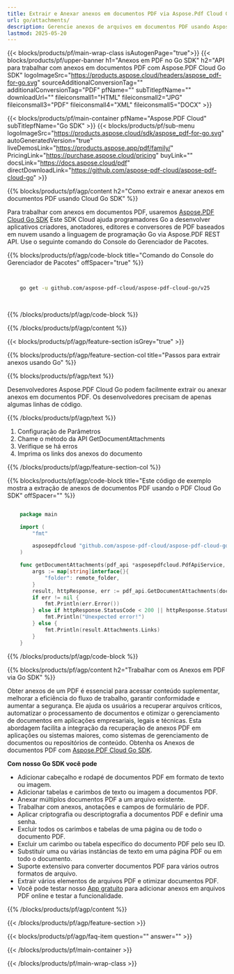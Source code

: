 ```yaml
---
title: Extrair e Anexar anexos em documentos PDF via Aspose.Pdf Cloud Go SDK
url: go/attachments/
description: Gerencie anexos de arquivos em documentos PDF usando Aspose.PDF Cloud SDK para Go. Adicione, liste ou remova conteúdo incorporado.
lastmod: 2025-05-20
---
```


{{< blocks/products/pf/main-wrap-class isAutogenPage="true">}}
{{< blocks/products/pf/upper-banner h1="Anexos em PDF no Go SDK" h2="API para trabalhar com anexos em documentos PDF com Aspose.PDF Cloud Go SDK" logoImageSrc="https://products.aspose.cloud/headers/aspose_pdf-for-go.svg" sourceAdditionalConversionTag="" additionalConversionTag="PDF" pfName="" subTitlepfName="" downloadUrl="" fileiconsmall1="HTML" fileiconsmall2="JPG" fileiconsmall3="PDF" fileiconsmall4="XML" fileiconsmall5="DOCX" >}}

{{< blocks/products/pf/main-container pfName="Aspose.PDF Cloud" subTitlepfName="Go SDK" >}}
{{< blocks/products/pf/sub-menu logoImageSrc="https://products.aspose.cloud/sdk/aspose_pdf-for-go.svg"
autoGeneratedVersion="true"
liveDemosLink="https://products.aspose.app/pdf/family/" PricingLink="https://purchase.aspose.cloud/pricing" buyLink="" docsLink="https://docs.aspose.cloud/pdf"  directDownloadLink="https://github.com/aspose-pdf-cloud/aspose-pdf-cloud-go" >}}

{{% blocks/products/pf/agp/content h2="Como extrair e anexar anexos em documentos PDF usando Cloud Go SDK" %}}

Para trabalhar com anexos em documentos PDF, usaremos
[Aspose.PDF Cloud Go SDK](https://products.aspose.cloud/pdf/go/)
Este SDK Cloud ajuda programadores Go a desenvolver aplicativos criadores, anotadores, editores e conversores de PDF baseados em nuvem usando a linguagem de programação Go via Aspose.PDF REST API. Use o seguinte comando do Console do Gerenciador de Pacotes.

{{% blocks/products/pf/agp/code-block title="Comando do Console do Gerenciador de Pacotes" offSpacer="true" %}}

```bash

     
    go get -u github.com/aspose-pdf-cloud/aspose-pdf-cloud-go/v25
     
     
```

{{% /blocks/products/pf/agp/code-block %}}

{{% /blocks/products/pf/agp/content %}}

{{< blocks/products/pf/agp/feature-section isGrey="true" >}}

{{% blocks/products/pf/agp/feature-section-col title="Passos para extrair anexos usando Go" %}}

{{% blocks/products/pf/agp/text %}}

Desenvolvedores Aspose.PDF Cloud Go podem facilmente extrair ou anexar anexos em documentos PDF. Os desenvolvedores precisam de apenas algumas linhas de código.

{{% /blocks/products/pf/agp/text %}}

1. Configuração de Parâmetros
1. Chame o método da API GetDocumentAttachments
1. Verifique se há erros
1. Imprima os links dos anexos do documento

{{% /blocks/products/pf/agp/feature-section-col %}}

{{% blocks/products/pf/agp/code-block title="Este código de exemplo mostra a extração de anexos de documentos PDF usando o PDF Cloud Go SDK" offSpacer="" %}}

```go

    package main

    import (
        "fmt"

        asposepdfcloud "github.com/aspose-pdf-cloud/aspose-pdf-cloud-go/v25"
    )

    func getDocumentAttachments(pdf_api *asposepdfcloud.PdfApiService, document_name string, remote_folder string) {
        args := map[string]interface{}{
            "folder": remote_folder,
        }
        result, httpResponse, err := pdf_api.GetDocumentAttachments(document_name, args)
        if err != nil {
            fmt.Println(err.Error())
        } else if httpResponse.StatusCode < 200 || httpResponse.StatusCode > 299 {
            fmt.Println("Unexpected error!")
        } else {
            fmt.Println(result.Attachments.Links)
        }
    }
```

{{% /blocks/products/pf/agp/code-block %}}

{{% blocks/products/pf/agp/content h2="Trabalhar com os Anexos em PDF via Go SDK" %}}

Obter anexos de um PDF é essencial para acessar conteúdo suplementar, melhorar a eficiência do fluxo de trabalho, garantir conformidade e aumentar a segurança. Ele ajuda os usuários a recuperar arquivos críticos, automatizar o processamento de documentos e otimizar o gerenciamento de documentos em aplicações empresariais, legais e técnicas. Esta abordagem facilita a integração da recuperação de anexos PDF em aplicações ou sistemas maiores, como sistemas de gerenciamento de documentos ou repositórios de conteúdo. Obtenha os Anexos de documentos PDF com [Aspose.PDF Cloud Go SDK](https://products.aspose.cloud/pdf/go/).

**Com nosso Go SDK você pode**

+ Adicionar cabeçalho e rodapé de documentos PDF em formato de texto ou imagem.
+ Adicionar tabelas e carimbos de texto ou imagem a documentos PDF.
+ Anexar múltiplos documentos PDF a um arquivo existente.
+ Trabalhar com anexos, anotações e campos de formulário de PDF.
+ Aplicar criptografia ou descriptografia a documentos PDF e definir uma senha.
+ Excluir todos os carimbos e tabelas de uma página ou de todo o documento PDF.
+ Excluir um carimbo ou tabela específico do documento PDF pelo seu ID.
+ Substituir uma ou várias instâncias de texto em uma página PDF ou em todo o documento.
+ Suporte extensivo para converter documentos PDF para vários outros formatos de arquivo.
+ Extrair vários elementos de arquivos PDF e otimizar documentos PDF.
+ Você pode testar nosso [App gratuito](https://products.aspose.app/pdf/) para adicionar anexos em arquivos PDF online e testar a funcionalidade.

{{% /blocks/products/pf/agp/content %}}

{{< /blocks/products/pf/agp/feature-section >}}

{{< blocks/products/pf/agp/faq-item question="" answer="" >}}

{{< /blocks/products/pf/main-container >}}

{{< /blocks/products/pf/main-wrap-class >}}
